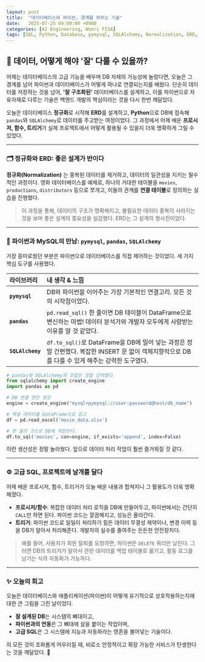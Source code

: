 ```yaml
---
layout: post
title:  "데이터베이스와 파이썬, 경계를 허무는 기술"
date:   2025-07-25 09:00:00 +0900
categories: [AI Engineering, Woori FISA]
tags: [SQL, Python, Database, pymysql, SQLAlchemy, Normalization, ERD, '#우리FIS아카데미', '#우리FISA', '#AI엔지니어링', '#K-디지털트레이닝', '#우리에프아이에스', '#글로벌소프트웨어캠퍼스']
---
```


## 🤔 데이터, 어떻게 해야 '잘' 다룰 수 있을까?

어제는 데이터베이스의 고급 기능을 배우며 DB 자체의 가능성에 놀랐다면, 오늘은 그 경계를 넘어 파이썬과 데이터베이스가 어떻게 하나로 연결되는지를 배웠다. 단순히 데이터를 저장하는 것을 넘어, **'잘 구조화된'** 데이터베이스를 설계하고, 이를 파이썬으로 자유자재로 다루는 기술은 백엔드 개발의 핵심이라는 것을 다시 한번 깨달았다.

오늘은 데이터베이스 **정규화**로 시작해 **ERD**를 설계하고, **Python**으로 DB에 접속해 `pandas`와 `SQLAlchemy`로 데이터를 주고받는 여정이었다. 그 과정에서 어제 배운 **프로시저, 함수, 트리거**가 실제 프로젝트에서 어떻게 활용될 수 있을지 더욱 명확하게 그릴 수 있었다.

---

### 🗂️ 정규화와 ERD: 좋은 설계가 반이다

**정규화(Normalization)** 는 중복된 데이터를 제거하고, 데이터의 일관성을 지키는 필수적인 과정이다. 영화 데이터베이스를 예제로, 하나의 거대한 테이블을 `movies`, `productions`, `distributors` 등으로 쪼개고, 이들의 관계를 **연결 테이블**로 정의하는 실습을 진행했다.

> 이 과정을 통해, 데이터의 구조가 명확해지고, 불필요한 데이터 중복이 사라지는 것을 보며 좋은 설계의 중요성을 실감했다. ERD는 그 설계의 청사진이었다.

---

### 🐍 파이썬과 MySQL의 만남: `pymysql`, `pandas`, `SQLAlchemy`

가장 흥미로웠던 부분은 파이썬으로 데이터베이스를 직접 제어하는 것이었다. 세 가지 핵심 도구를 사용했다.

| 라이브러리 | 내 생각 & 느낌 |
| :--- | :--- |
| **`pymysql`** | DB와 파이썬을 이어주는 가장 기본적인 연결고리. 모든 것의 시작점이었다. |
| **`pandas`** | `pd.read_sql()` 한 줄이면 DB 테이블이 DataFrame으로 변신하는 마법! 데이터 분석가와 개발자 모두에게 사랑받는 이유를 알 것 같았다. |
| **`SQLAlchemy`** | `df.to_sql()`로 DataFrame을 DB에 밀어 넣는 과정은 정말 간편했다. 복잡한 INSERT 문 없이 객체지향적으로 DB를 다룰 수 있게 해주는 강력한 도구였다. |

```python
# pandas와 SQLAlchemy의 조합은 정말 강력했다.
from sqlalchemy import create_engine
import pandas as pd

# DB 연결 엔진 생성
engine = create_engine("mysql+pymysql://user:password@host/db_name")

# 엑셀 데이터를 DataFrame으로 읽고
df = pd.read_excel('movie_data.xlsx')

# 한 줄의 코드로 DB에 저장한다.
df.to_sql('movies', con=engine, if_exists='append', index=False)
```

이런 생산성은 정말 놀라웠다. 앞으로 데이터 처리 작업이 훨씬 즐거워질 것 같다.

---

### ⚙️ 고급 SQL, 프로젝트에 날개를 달다

어제 배운 프로시저, 함수, 트리거가 오늘 배운 내용과 합쳐지니 그 활용도가 더욱 명확해졌다.

- **프로시저/함수**: 복잡한 데이터 처리 로직을 DB에 만들어두고, 파이썬에서는 간단히 `CALL`만 하면 된다. 파이썬 코드는 깔끔해지고, 성능은 올라간다.
- **트리거**: 파이썬 코드로 일일이 처리하기 힘든 데이터 무결성 제약이나, 변경 이력 등을 DB가 알아서 처리해준다. 개발자의 실수를 줄여주는 든든한 안전장치다.

> 예를 들어, 사용자가 회원 탈퇴를 요청하면, 파이썬은 `DELETE` 쿼리만 날린다. 그러면 DB의 트리거가 알아서 관련 데이터를 백업 테이블로 옮기고, 활동 로그를 남기는 식의 자동화가 가능하다.

---

### ✨ 오늘의 회고

오늘은 데이터베이스와 애플리케이션(파이썬)이 어떻게 유기적으로 상호작용하는지에 대한 큰 그림을 그린 날이었다.

- **잘 설계된 DB**는 시스템의 뼈대이고,
- **파이썬과의 연동**은 그 뼈대에 살을 붙이는 작업이며,
- **고급 SQL**은 그 시스템에 지능과 자동화라는 영혼을 불어넣는 기술이다.

이 모든 것이 조화롭게 어우러질 때, 비로소 안정적이고 확장 가능한 서비스가 탄생한다는 것을 깨달았다. 🚀
